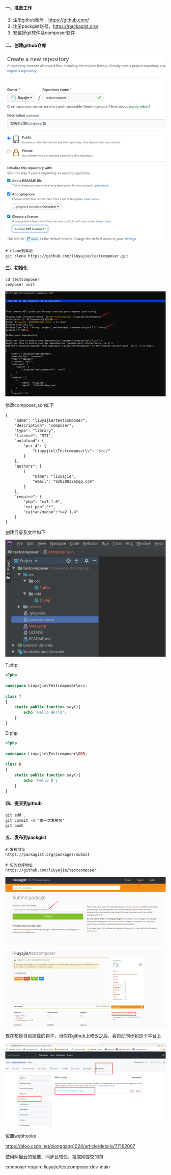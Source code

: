 #### 一、准备工作

1. 注册github账号，https://github.com/
2. 注册packgist账号，https://packagist.org/
3. 安装好git软件及composer软件

#### 二、创建github仓库

![image-20211213170942393](02-发布自己的composer包/image-20211213170942393.png)

```shell
# clone到本地
git clone https://github.com/liuyajie/testcomposer.git
```

#### 三、初始化

```shell
cd testcomposer
composer init
```

![image-20211213171457155](02-发布自己的composer包/image-20211213171457155.png)

修改composer.json如下

```shell
{
    "name": "liuyajie/testcomposer",
    "description": "composer",
    "type": "library",
    "license": "MIT",
    "autoload": {
        "psr-4": {
            "Liuyajie\\Testcomposer\\": "src/"
        }
    },
    "authors": [
        {
            "name": "liuyajie",
            "email": "920288326@qq.com"
        }
    ],
    "require": {
		"php": ">=7.1.0",
		"ext-pdo":"*",
		"catfan/medoo":">=2.1.4"
	}
}
```

创建目录及文件如下

![image-20211213172805475](02-发布自己的composer包/image-20211213172805475.png)

T.php

```php
<?php

namespace Liuyajie\Testcomposer\occ;

class T
{
	static public function say(){
		echo 'Hello World';
	}
}
```

D.php

```php
<?php

namespace Liuyajie\Testcomposer\ODD;

class D
{
	static public function say(){
		echo 'Hello D';
	}
}
```

#### 四、提交到github

```
git add .
git commit -m '第一次发布包'
git push
```

#### 五、发布到packgist

```shell
# 发布地址
https://packagist.org/packages/submit

# 包的仓库地址
https://github.com/liuyajie/testcomposer
```

![image-20211213173205194](02-发布自己的composer包/image-20211213173205194.png)

![image-20211213173326670](02-发布自己的composer包/image-20211213173326670.png)

现在都是自动挂载的钩子，当你在github上修改之后，会自动同步到这个平台上

![image-20211213173413028](02-发布自己的composer包/image-20211213173413028.png)

设置webhooks

https://blog.csdn.net/xionggang1024/article/details/77162007

使用阿里云的镜像，同步比较快，拉取刚提交的包

 composer require liuyajie/testcomposer:dev-main

